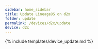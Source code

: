 ```yaml
---
sidebar: home_sidebar
title: Update LineageOS on d2x
folder: update
permalink: /devices/d2x/update
device: d2x
---
```

{% include templates/device_update.md %}
